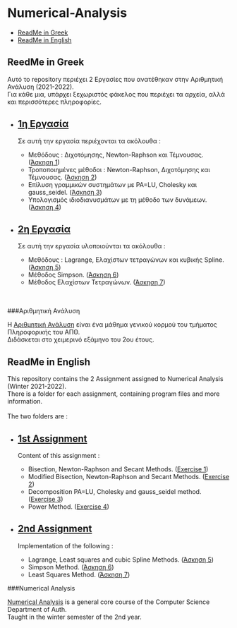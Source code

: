 # Numerical-Analysis
- [ReadMe in Greek](https://github.com/tsingi-chris/Numerical-Analysis/blob/main/README.md#reedme-in-greek)
- [ReadMe in English](https://github.com/tsingi-chris/Numerical-Analysis/blob/main/README.md#readme-in-english)

## ReedMe in Greek
Αυτό το repository περιέχει 2 Εργασίες που ανατέθηκαν στην Αριθμητική Ανάλυση (2021-2022). <br />
Για κάθε μια, υπάρχει ξεχωριστός φάκελος που περιέχει τα αρχεία, αλλά και περισσότερες πληροφορίες.

- [1η Εργασία](https://github.com/tsingi-chris/Numerical-Analysis/tree/main/1st%20Assignment) 
    - 
    Σε αυτή την εργασία περιέχονται τα ακόλουθα : 
  - Μεθόδους : Διχοτόμησης, Newton-Raphson και Τέμνουσας. ([Άσκηση 1](https://github.com/tsingi-chris/Numerical-Analysis/tree/main/1st%20Assignment/Exercise%201))
  - Τροποποιημένες μέθοδοι : Newton-Raphson, Διχοτόμησης και Τέμνουσας. ([Άσκηση 2](https://github.com/tsingi-chris/Numerical-Analysis/tree/main/1st%20Assignment/Exercise%202))
  - Επίλυση γραμμικών συστημάτων με PA=LU, Cholesky και gauss_seidel. ([Άσκηση 3](https://github.com/tsingi-chris/Numerical-Analysis/tree/main/1st%20Assignment/Exercise%203))
  - Υπολογισμός ιδιοδιανυσμάτων με τη μέθοδο των δυνάμεων. ([Άσκηση 4](https://github.com/tsingi-chris/Numerical-Analysis/tree/main/1st%20Assignment/Exercise%204)) 
  
- [2η Εργασία](https://github.com/tsingi-chris/Numerical-Analysis/tree/main/2nd%20Assignment) <br />
  - 
    Σε αυτή την εργασία υλοποιούνται τα ακόλουθα : 
  - Μεθόδους : Lagrange, Eλαχίστων τετραγώνων και κυβικής Spline. ([Άσκηση 5](https://github.com/tsingi-chris/Numerical-Analysis/tree/main/1st%20Assignment/Exercise%205))
  - Μέθοδος Simpson. ([Άσκηση 6](https://github.com/tsingi-chris/Numerical-Analysis/tree/main/2nd%20Assignment/Exercise%206))
  - Μέθοδος Ελαχίστων Τετραγώνων. ([Άσκηση 7](https://github.com/tsingi-chris/Numerical-Analysis/tree/main/1st%20Assignment/Exercise%207))
<br />
<br />
###Αριθμητική Ανάλυση

Η [Αριθμητική Ανάλυση](https://elearning.auth.gr/course/view.php?id=7942) είναι ένα μάθημα γενικού κορμού του τμήματος Πληροφορικής του ΑΠΘ.  <br /> 
Διδάσκεται στο χειμερινό εξάμηνο του 2ου έτους. 



## ReadMe in English

This repository contains the 2 Assignment assigned to Numerical Analysis (Winter 2021-2022).<br />
There is a folder for each assignment, containing program files and more information. <br /> <br />
The two folders are : 
- [1st Assignment](https://github.com/tsingi-chris/Numerical-Analysis/tree/main/1st%20Assignment) 
  - 
    Content of this assignment :
  - Bisection, Newton-Raphson and Secant Methods. ([Exercise 1](https://github.com/tsingi-chris/Numerical-Analysis/tree/main/1st%20Assignment/Exercise%201))
  - Modified Bisection, Newton-Raphson and Secant Methods. ([Exercise 2](https://github.com/tsingi-chris/Numerical-Analysis/tree/main/1st%20Assignment/Exercise%202))
  - Decomposition PA=LU, Cholesky and gauss_seidel method. ([Exercise 3](https://github.com/tsingi-chris/Numerical-Analysis/tree/main/1st%20Assignment/Exercise%203))
  - Power Method. ([Exercise 4](https://github.com/tsingi-chris/Numerical-Analysis/tree/main/1st%20Assignment/Exercise%204)) 
  
- [2nd Assignment](https://github.com/tsingi-chris/Numerical-Analysis/tree/main/2nd%20Assignment) <br />
  - 
    Implementation of the following : 
  - Lagrange, Least squares and cubic Spline Methods. ([Άσκηση 5](https://github.com/tsingi-chris/Numerical-Analysis/tree/main/1st%20Assignment/Exercise%205))
  - Simpson Method. ([Άσκηση 6](https://github.com/tsingi-chris/Numerical-Analysis/tree/main/2nd%20Assignment/Exercise%206))
  - Least Squares Method. ([Άσκηση 7](https://github.com/tsingi-chris/Numerical-Analysis/tree/main/1st%20Assignment/Exercise%207))

###Numerical Analysis

[Numerical Analysis](https://elearning.auth.gr/course/view.php?id=7942) is a general core course of the Computer Science Department of Auth.  <br /> 
Taught in the winter semester of the 2nd year.

